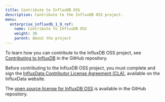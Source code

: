 ```yaml
---
title: Contribute to InfluxDB OSS
description: Contribute to the InfluxDB OSS project.
menu:
  enterprise_influxdb_1_9_ref:
    name: Contribute to InfluxDB OSS
    weight: 30
    parent: About the project
---
```


To learn how you can contribute to the InfluxDB OSS project, see
[Contributing to InfluxDB](https://github.com/influxdata/influxdb/tree/1.8/CONTRIBUTING.md)
in the GitHub repository.

Before contributing to the InfluxDB OSS project, you must complete and sign
the [InfluxData Contributor License Agreement (CLA)](https://www.influxdata.com/legal/cla/),
available on the InfluxData website.

The [open source license for InfluxDB OSS](https://github.com/influxdata/influxdb/blob/master/LICENSE)
is available in the GitHub repository.
